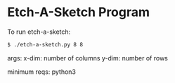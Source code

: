 # Etch-A-Sketch Program

To run etch-a-sketch:
```sh
$ ./etch-a-sketch.py 8 8
```

args:
    x-dim: number of columns
    y-dim: number of rows

minimum reqs:
    python3
